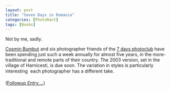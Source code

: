 ```yaml
---
layout: post
title: "Seven Days in Romania"
categories: [PhotoRant]
tags: [Books]
---
```

Not by me, sadly.

<a href="http://www.bumbutz.com/">Cosmin Bumbut</a> and six photographer friends of the <a title="7 days photoclub | home page" href="http://www.7zile.ro/">7 days photoclub</a> have been spending just such a week annually for almost five years, in the more-traditional and remote parts of their country. The 2003 version, set in  the village of Harnicesti, is due soon. The variation in styles is particularly interesting &#151; each photographer has a different take.

<!--more-->
(<a href="{{ site.baseurl }}{% post_url 2004-10-05-Simple-Happy %}">Followup Entry....</a>)

